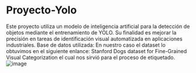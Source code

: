 # Proyecto-Yolo
Este proyecto utiliza un modelo de inteligencia artificial para la detección de objetos 
mediante el entrenamiento de YOLO. Su finalidad es mejorar la precisión en tareas 
de identificación visual automatizada en aplicaciones industriales. 
Base de datos utilizada: En nuestro caso el dataset lo obtuvimos en el siguiente 
enlance: Stanford Dogs dataset for Fine-Grained Visual Categorization el cual nos 
sirvió para el proceso de etiquetado. 
![image](https://github.com/user-attachments/assets/dc95ad80-7adc-4fa4-8cbc-0a2ab877031a)
